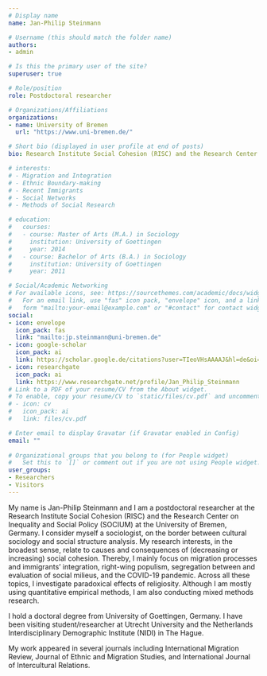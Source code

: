 ```yaml
---
# Display name
name: Jan-Philip Steinmann

# Username (this should match the folder name)
authors:
- admin

# Is this the primary user of the site?
superuser: true

# Role/position
role: Postdoctoral researcher

# Organizations/Affiliations
organizations:
- name: University of Bremen
  url: "https://www.uni-bremen.de/"

# Short bio (displayed in user profile at end of posts)
bio: Research Institute Social Cohesion (RISC) and the Research Center on Inequality and Social Policy (SOCIUM) at the University of Bremen, Germany

# interests:
# - Migration and Integration
# - Ethnic Boundary-making
# - Recent Immigrants
# - Social Networks
# - Methods of Social Research

# education:
#   courses:
#   - course: Master of Arts (M.A.) in Sociology
#     institution: University of Goettingen
#     year: 2014
#   - course: Bachelor of Arts (B.A.) in Sociology
#     institution: University of Goettingen 
#     year: 2011

# Social/Academic Networking
# For available icons, see: https://sourcethemes.com/academic/docs/widgets/#icons
#   For an email link, use "fas" icon pack, "envelope" icon, and a link in the
#   form "mailto:your-email@example.com" or "#contact" for contact widget.
social:
- icon: envelope
  icon_pack: fas
  link: "mailto:jp.steinmann@uni-bremen.de"
- icon: google-scholar
  icon_pack: ai
  link: https://scholar.google.de/citations?user=TIeoVHsAAAAJ&hl=de&oi=ao
- icon: researchgate
  icon_pack: ai
  link: https://www.researchgate.net/profile/Jan_Philip_Steinmann
# Link to a PDF of your resume/CV from the About widget.
# To enable, copy your resume/CV to `static/files/cv.pdf` and uncomment the lines below.  
# - icon: cv
#   icon_pack: ai
#   link: files/cv.pdf

# Enter email to display Gravatar (if Gravatar enabled in Config)
email: ""
  
# Organizational groups that you belong to (for People widget)
#   Set this to `[]` or comment out if you are not using People widget.  
user_groups:
- Researchers
- Visitors
---
```


My name is Jan-Philip Steinmann and I am a postdoctoral researcher at the Research Institute Social Cohesion (RISC) and the Research Center on Inequality and Social Policy (SOCIUM) at the University of Bremen, Germany. I consider myself a sociologist, on the border between cultural sociology and social structure analysis. My research interests, in the broadest sense, relate to causes and consequences of (decreasing or increasing) social cohesion. Thereby, I mainly focus on migration processes and immigrants’ integration, right-wing populism, segregation between and evaluation of social milieus, and the COVID-19 pandemic. Across all these topics, I investigate paradoxical effects of religiosity. Although I am mostly using quantitative empirical methods, I am also conducting mixed methods research.

I hold a doctoral degree from University of Goettingen, Germany. I have been visiting student/researcher at Utrecht University and the Netherlands Interdisciplinary Demographic Institute (NIDI) in The Hague.

My work appeared in several journals including International Migration Review, Journal of Ethnic and Migration Studies, and International Journal of Intercultural Relations.

